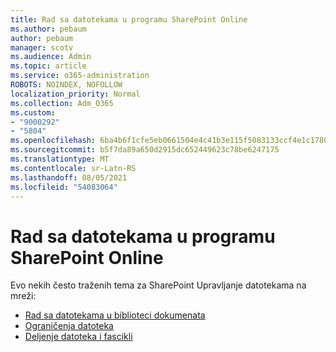 ```yaml
---
title: Rad sa datotekama u programu SharePoint Online
ms.author: pebaum
author: pebaum
manager: scotv
ms.audience: Admin
ms.topic: article
ms.service: o365-administration
ROBOTS: NOINDEX, NOFOLLOW
localization_priority: Normal
ms.collection: Adm_O365
ms.custom:
- "9000292"
- "5804"
ms.openlocfilehash: 6ba4b6f1cfe5eb0661504e4c41b3e115f5083133ccf4e1c1780f0e6d8bad0462
ms.sourcegitcommit: b5f7da89a650d2915dc652449623c78be6247175
ms.translationtype: MT
ms.contentlocale: sr-Latn-RS
ms.lasthandoff: 08/05/2021
ms.locfileid: "54083064"
---
```

# <a name="working-with-files-in-sharepoint-online"></a>Rad sa datotekama u programu SharePoint Online

Evo nekih često traženih tema za SharePoint Upravljanje datotekama na mreži:

- [Rad sa datotekama u biblioteci dokumenata](https://support.microsoft.com/office/a9d89171-1673-4892-9dd2-1ca52037dea2)
- [Ograničenja datoteka](https://support.office.com/article/invalid-file-names-and-file-types-in-onedrive-and-sharepoint-64883a5d-228e-48f5-b3d2-eb39e07630fa)
- [Deljenje datoteka i fascikli](https://support.office.com/article/share-sharepoint-files-or-folders-1fe37332-0f9a-4719-970e-d2578da4941c)

